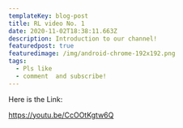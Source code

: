 ```yaml
---
templateKey: blog-post
title: RL video No. 1
date: 2020-11-02T18:38:11.663Z
description: Introduction to our channel!
featuredpost: true
featuredimage: /img/android-chrome-192x192.png
tags:
  - Pls like
  - comment  and subscribe!
---
```

Here is the Link:

https://youtu.be/CcOOtKgtw6Q
